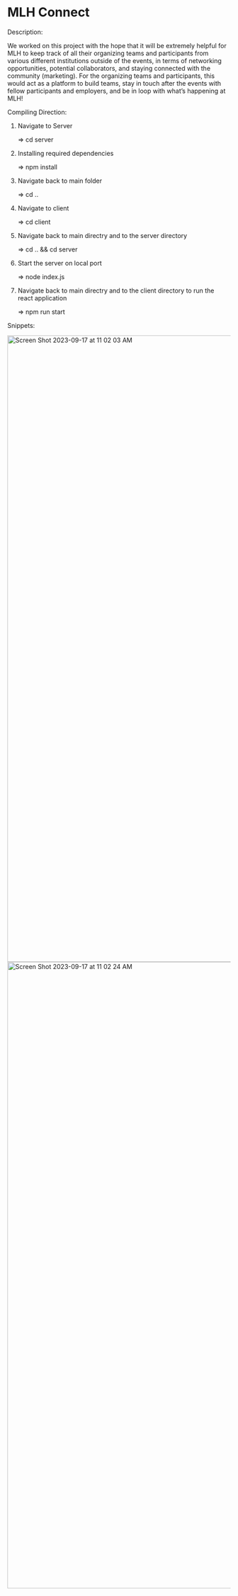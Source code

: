 # MLH Connect

Description:

We worked on this project with the hope that it will be extremely helpful for MLH to keep track of all their organizing teams and participants from various different institutions outside of the events, in terms of networking opportunities, potential collaborators, and staying connected with the community (marketing). 
For the organizing teams and participants, this would act as a platform to build teams, stay in touch after the events with fellow participants and employers, and be in loop with what’s happening at MLH!


Compiling Direction:

1. Navigate to Server 

    => cd server

2. Installing required dependencies

    => npm install

3. Navigate back to main folder

    => cd ..

4. Navigate to client

    => cd client

5. Navigate back to main directry and to the server directory 

    => cd .. && cd server

6. Start the server on local port 

    => node index.js

7. Navigate back to main directry and to the client directory to run the react application

    => npm run start



Snippets: 


<img width="1415" alt="Screen Shot 2023-09-17 at 11 02 03 AM" src="https://github.com/athrvaarora/HackSMU/assets/123106586/827061e8-9834-4354-8d29-40fa06b256c1">

<img width="1415" alt="Screen Shot 2023-09-17 at 11 02 24 AM" src="https://github.com/athrvaarora/HackSMU/assets/123106586/122a42ab-b990-4dde-af03-8de685627a32">



